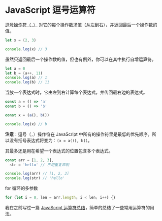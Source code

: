 # JavaScript 逗号运算符

[逗号操作符（`,`）](https://developer.mozilla.org/en-US/docs/Web/JavaScript/Reference/Operators/Comma_Operator) 对它的每个操作数求值（从左到右），并返回最后一个操作数的值。

```js
let x = (2, 3)

console.log(x) // 3
```

虽然只返回最后一个操作数的值，但也有例外，你可以在其中执行自增运算符。

```js
let a = 0
let b = (a++, 11)
console.log(a) // 1
console.log(b) // 11
```

当放一个表达式时，它由左到右计算每个表达式，并传回最右边的表达式。

```js
const a = () => 'a'
const b = () => 'b'

const x = (a(), b())

console.log(x) // b
```

**注意**：逗号（`,`）操作符在 JavaScript 中所有的操作符里是最低的优先顺序，所以没有括号表达式将变为：`(x = a()), b()`。

其最多还是用在希望一个表达式的位置包含多个表达式。

```js
const arr = [1, 2, 3],
  str = 'hello' // 不用重复声明

console.log(arr) // [1, 2, 3]
console.log(str) // 'hello'
```

for 循环的多参数

```js
for (let i = 0, len = arr.length; i < len; i++) {}
```

我在之前写过一篇 [JavaScript 运算符总结](https://github.com/lio-zero/blog/blob/master/JavaScript/JavaScript%20%E8%BF%90%E7%AE%97%E7%AC%A6%E6%80%BB%E7%BB%93.md)，简单的总结了一些常用运算符的用法。
